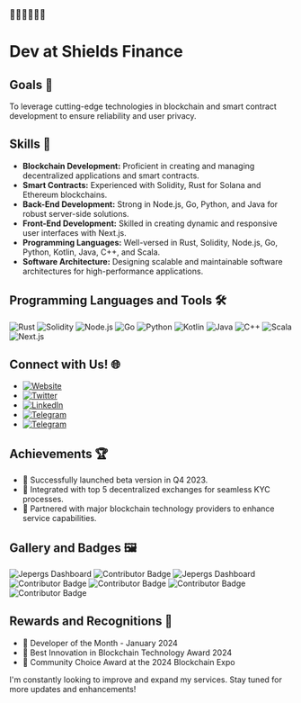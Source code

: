 ###  👋👋👋👋👋👋

<!--
**j3p3rg/j3p3rg** is a ✨ _special_ ✨ repository because its `README.md` (this file) appears on your GitHub profile.

Here are some ideas to get you started:

- 🔭 I’m currently working on ...
- 🌱 I’m currently learning ...
- 👯 I’m looking to collaborate on ...
- 🤔 I’m looking for help with ...
- 💬 Ask me about ...
- 📫 How to reach me: ...
- 😄 Pronouns: ...
- ⚡ Fun fact: ...
-->

# Dev at Shields Finance

## Goals 📘
To leverage cutting-edge technologies in blockchain and smart contract development to ensure reliability and user privacy.

## Skills 🌟
- **Blockchain Development:** Proficient in creating and managing decentralized applications and smart contracts.
- **Smart Contracts:** Experienced with Solidity, Rust for Solana and Ethereum blockchains.
- **Back-End Development:** Strong in Node.js, Go, Python, and Java for robust server-side solutions.
- **Front-End Development:** Skilled in creating dynamic and responsive user interfaces with Next.js.
- **Programming Languages:** Well-versed in Rust, Solidity, Node.js, Go, Python, Kotlin, Java, C++, and Scala.
- **Software Architecture:** Designing scalable and maintainable software architectures for high-performance applications.

## Programming Languages and Tools 🛠️
![Rust](https://img.shields.io/badge/Rust-000000?style=for-the-badge&logo=rust)
![Solidity](https://img.shields.io/badge/Solidity-363636?style=for-the-badge&logo=solidity)
![Node.js](https://img.shields.io/badge/Node.js-43853D?style=for-the-badge&logo=node.js)
![Go](https://img.shields.io/badge/Go-00ADD8?style=for-the-badge&logo=go)
![Python](https://img.shields.io/badge/Python-3776AB?style=for-the-badge&logo=python)
![Kotlin](https://img.shields.io/badge/Kotlin-0095D5?style=for-the-badge&logo=kotlin)
![Java](https://img.shields.io/badge/Java-007396?style=for-the-badge&logo=java)
![C++](https://img.shields.io/badge/C++-00599C?style=for-the-badge&logo=cplusplus)
![Scala](https://img.shields.io/badge/Scala-DC322F?style=for-the-badge&logo=scala)
![Next.js](https://img.shields.io/badge/Next.js-000000?style=for-the-badge&logo=nextdotjs)

## Connect with Us! 🌐
- [![Website](https://img.shields.io/badge/Website-shields.finance-blue?style=flat-square)](https://shields.finance)
- [![Twitter](https://img.shields.io/twitter/follow/Sheilds?style=social)](https://x.com/shields_finance)
- [![LinkedIn](https://img.shields.io/badge/LinkedIn-Shields-blue?style=flat-square&logo=linkedin)](https://www.linkedin.com/company/shields-finance)
- [![Telegram](https://img.shields.io/badge/Telegram-Join%20Chat-blue?style=flat-square&logo=telegram)](https://t.me/j3p3rg)
- [![Telegram](https://img.shields.io/badge/Telegram-Join%20Chat-blue?style=flat-square&logo=telegram)](https://t.me/shieldsfinance)



## Achievements 🏆
- 🚀 Successfully launched beta version in Q4 2023.
- 🔐 Integrated with top 5 decentralized exchanges for seamless KYC processes.
- 💼 Partnered with major blockchain technology providers to enhance service capabilities.

## Gallery and Badges 🖼️
![Jepergs Dashboard](https://upload.wikimedia.org/wikipedia/commons/b/b7/Labor_Hero_of_the_Democratic_People%27s_Republic_of_Korea.svg)
![Contributor Badge](https://upload.wikimedia.org/wikipedia/commons/8/87/FIS_bronze_medal.png)
![Jepergs Dashboard](https://upload.wikimedia.org/wikipedia/commons/b/b7/Labor_Hero_of_the_Democratic_People%27s_Republic_of_Korea.svg)
![Contributor Badge](https://upload.wikimedia.org/wikipedia/commons/0/0d/Hero_of_Labour_Russia_medal.svg)
![Contributor Badge](https://upload.wikimedia.org/wikipedia/commons/0/0d/Hero_of_Labour_Russia_medal.svg)
![Contributor Badge](https://upload.wikimedia.org/wikipedia/commons/0/0d/Hero_of_Labour_Russia_medal.svg)
![Contributor Badge](https://upload.wikimedia.org/wikipedia/commons/0/0d/Hero_of_Labour_Russia_medal.svg)

## Rewards and Recognitions 🎁
- 🌟 Developer of the Month - January 2024
- 🏅 Best Innovation in Blockchain Technology Award 2024
- 🎉 Community Choice Award at the 2024 Blockchain Expo

I'm constantly looking to improve and expand my services. Stay tuned for more updates and enhancements!

